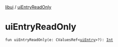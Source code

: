 [libui](index.md) / [uiEntryReadOnly](./ui-entry-read-only.md)

# uiEntryReadOnly

`fun uiEntryReadOnly(e: CValuesRef<`[`uiEntry`](ui-entry.md)`>?): `[`Int`](https://kotlinlang.org/api/latest/jvm/stdlib/kotlin/-int/index.html)